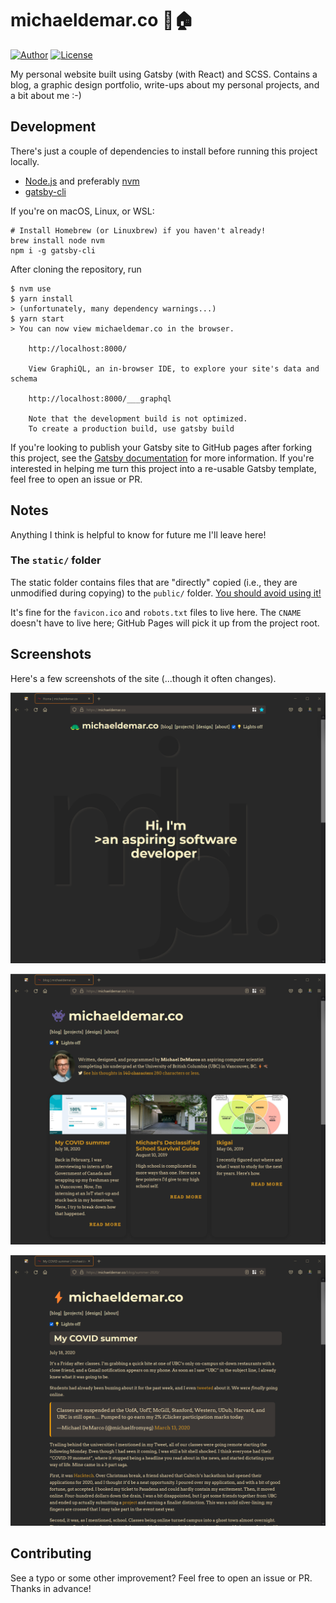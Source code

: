 # michaeldemar.co 👋🏠

[![Author](https://img.shields.io/badge/Author-michaelfromyeg-brightgreen.svg)](https://michaeldemar.co) [![License](https://img.shields.io/badge/License-MIT-yellow.svg)](https://michaeldemar.co)

My personal website built using Gatsby (with React) and SCSS. Contains a blog, a graphic design portfolio, write-ups about my personal projects, and a bit about me :-)

## Development

There's just a couple of dependencies to install before running this project locally.

-   [Node.js](https://nodejs.org/en/) and preferably [nvm](https://github.com/nvm-sh/nvm)
-   [gatsby-cli](https://gatsbyjs.com/docs/reference/gatsby-cli/#how-to-use-gatsby-cli)

If you're on macOS, Linux, or WSL:

```shellscript
# Install Homebrew (or Linuxbrew) if you haven't already!
brew install node nvm
npm i -g gatsby-cli
```

After cloning the repository, run

```shellscript
$ nvm use
$ yarn install
> (unfortunately, many dependency warnings...)
$ yarn start
> You can now view michaeldemar.co in the browser.

    http://localhost:8000/

    View GraphiQL, an in-browser IDE, to explore your site's data and schema

    http://localhost:8000/___graphql

    Note that the development build is not optimized.
    To create a production build, use gatsby build
```

If you're looking to publish your Gatsby site to GitHub pages after forking this project, see the [Gatsby documentation](https://gatsbyjs.org/docs/how-gatsby-works-with-github-pages/) for more information. If you're interested in helping me turn this project into a re-usable Gatsby template, feel free to open an issue or PR.

## Notes

Anything I think is helpful to know for future me I'll leave here!

### The `static/` folder

The static folder contains files that are "directly" copied (i.e., they are unmodified during copying) to the `public/` folder. [You should avoid using it!](https://gatsbyjs.com/docs/how-to/images-and-media/static-folder/)

It's fine for the `favicon.ico` and `robots.txt` files to live here. The `CNAME` doesn't have to live here; GitHub Pages will pick it up from the project root.

## Screenshots

Here's a few screenshots of the site (...though it often changes).

![The homepage](images/homepage.png)

![The blog](images/blog.png)

![A post on my blog](images/post.png)

## Contributing

See a typo or some other improvement? Feel free to open an issue or PR. Thanks in advance!
